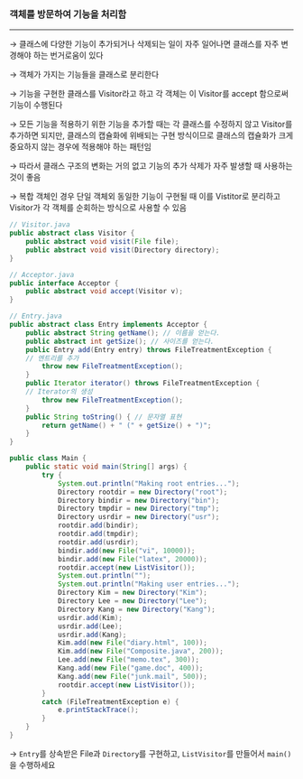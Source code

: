 ### 객체를 방문하여 기능을  처리함

---

→  클래스에 다양한 기능이 추가되거나 삭제되는 일이 자주 일어나면 클래스를 자주 변경해야 하는 번거로움이 있다

→ 객체가 가지는 기능들을 클래스로 분리한다

→ 기능을 구현한 클래스를 Visitor라고 하고 각 객체는 이 Visitor를 accept 함으로써 기능이 수행된다

→ 모든 기능을 적용하기 위한 기능을 추가할 때는 각 클래스를 수정하지 않고 Visitor를 추가하면 되지만, 클래스의 캡슐화에 위배되는 구현 방식이므로 클래스의 캡슐화가 크게 중요하지 않는 경우에 적용해야 하는 패턴임

→ 따라서 클래스 구조의 변화는 거의 없고 기능의 추가 삭제가 자주 발생할 때 사용하는 것이 좋음

→ 복합 객체인 경우 단일 객체외 동일한 기능이 구현될 때 이를 Vistitor로 분리하고 Visitor가 각 객체를 순회하는 방식으로 사용할 수 있음

```java
// Visitor.java
public abstract class Visitor {
    public abstract void visit(File file);
    public abstract void visit(Directory directory);
}
```

```java
// Acceptor.java
public interface Acceptor {
    public abstract void accept(Visitor v);
}
```

```java
// Entry.java
public abstract class Entry implements Acceptor {
	public abstract String getName(); // 이름을 얻는다.
	public abstract int getSize(); // 사이즈를 얻는다.
	public Entry add(Entry entry) throws FileTreatmentException {
	// 엔트리를 추가
		throw new FileTreatmentException();
	}
	public Iterator iterator() throws FileTreatmentException {
	// Iterator의 생성
		throw new FileTreatmentException();
	}
	public String toString() { // 문자열 표현
		return getName() + " (" + getSize() + ")";
	}
}
```

```java
public class Main {
	public static void main(String[] args) {
		try {
			System.out.println("Making root entries...");
			Directory rootdir = new Directory("root");
			Directory bindir = new Directory("bin");
			Directory tmpdir = new Directory("tmp");
			Directory usrdir = new Directory("usr");
			rootdir.add(bindir);
			rootdir.add(tmpdir);
			rootdir.add(usrdir);
			bindir.add(new File("vi", 10000));
			bindir.add(new File("latex", 20000));
			rootdir.accept(new ListVisitor());
			System.out.println("");
			System.out.println("Making user entries...");
			Directory Kim = new Directory("Kim");
			Directory Lee = new Directory("Lee");
			Directory Kang = new Directory("Kang");
			usrdir.add(Kim);
			usrdir.add(Lee);
			usrdir.add(Kang);
			Kim.add(new File("diary.html", 100));
			Kim.add(new File("Composite.java", 200));
			Lee.add(new File("memo.tex", 300));
			Kang.add(new File("game.doc", 400));
			Kang.add(new File("junk.mail", 500));
			rootdir.accept(new ListVisitor());
		}
		catch (FileTreatmentException e) {
			e.printStackTrace();
		} 
	}
}
```

→ `Entry`를 상속받은 File과 `Directory`를 구현하고, `ListVisitor`를 만들어서 `main()`을 수행하세요
